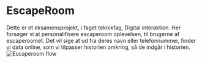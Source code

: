 # EscapeRoom
Dette er et eksamensprojekt, i faget teknikfag, Digital interaktion. Her forsøger vi at personalifisere escaperoom oplevelsen, til brugerne af escaperoomet. Det vil sige at ud fra deres navn eller telefonnummer, finder vi data online, som vi tilpasser historien omkring, så de indgår i historien.
![Escaperoom flow]([http://url/to/img.png](https://drive.google.com/file/d/1-kTiqB1VLynTy8IjqzXhOX2XbdqC562p/view?usp=sharing)https://drive.google.com/file/d/1-kTiqB1VLynTy8IjqzXhOX2XbdqC562p/view?usp=sharing)
